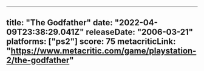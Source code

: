 
---
title: "The Godfather"
date: "2022-04-09T23:38:29.041Z"
releaseDate: "2006-03-21"
platforms: ["ps2"]
score: 75
metacriticLink: "https://www.metacritic.com/game/playstation-2/the-godfather"
---
